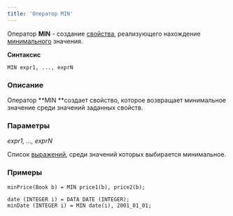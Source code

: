 ```yaml
---
title: 'Оператор MIN'
---
```


Оператор **MIN** - создание [свойства](Properties.md), реализующего нахождение [минимального](Extremum_MAX_MIN_.md) значения.

**Синтаксис** 

    MIN expr1, ..., exprN

### Описание

Оператор **MIN **создает свойство, которое возвращает минимальное значение среди значений заданных свойств.

### Параметры

*expr1, ..., exprN*

Список [выражений](Expression.md), среди значений которых выбирается минимальное.

### Примеры


```lsf
minPrice(Book b) = MIN price1(b), price2(b);

date (INTEGER i) = DATA DATE (INTEGER);
minDate (INTEGER i) = MIN date(i), 2001_01_01;
```
